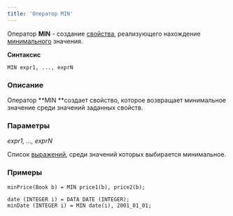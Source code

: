 ```yaml
---
title: 'Оператор MIN'
---
```


Оператор **MIN** - создание [свойства](Properties.md), реализующего нахождение [минимального](Extremum_MAX_MIN_.md) значения.

**Синтаксис** 

    MIN expr1, ..., exprN

### Описание

Оператор **MIN **создает свойство, которое возвращает минимальное значение среди значений заданных свойств.

### Параметры

*expr1, ..., exprN*

Список [выражений](Expression.md), среди значений которых выбирается минимальное.

### Примеры


```lsf
minPrice(Book b) = MIN price1(b), price2(b);

date (INTEGER i) = DATA DATE (INTEGER);
minDate (INTEGER i) = MIN date(i), 2001_01_01;
```
